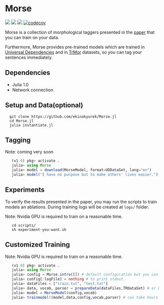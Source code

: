 # Morse

[![](https://img.shields.io/badge/docs-latest-blue.svg)](https://ekinakyurek.github.io/Morse.jl/latest)
[![](https://gitlab.com/JuliaGPU/Morse/badges/master/pipeline.svg)](https://gitlab.com/JuliaGPU/Morse/pipelines)
[![](https://travis-ci.org/ekinakyurek/Morse.jl.svg?branch=master)](https://travis-ci.org/ekinakyurek/Morse.jl)
[![codecov](https://codecov.io/gh/ekinakyurek/Morse.jl/branch/master/graph/badge.svg)](https://codecov.io/gh/ekinakyurek/Morse.jl)

Morse is a collection of morphological taggers presented in the [paper](https://arxiv.org/abs/1805.07946v1) that you can train on your data.

Furthermore, Morse provides pre-trained models which are trained in [Universal Dependencies](http://universaldependencies.org)
and in [TrMor](https://github.com/ai-ku/TrMor2018) datasets, so you can tag your sentences immediately.

## Dependencies
  - Julia 1.0
  - Network connection

## Setup and Data(optional)
```Shell
  git clone https://github.com/ekinakyurek/Morse.jl
  cd Morse.jl
  julia instantiate.jl
```
## Tagging

Note: coming very soon

```Julia
   (v1.0) pkg> activate .
   julia> using Morse
   julia> model = download(MorseModel, format=UDDataSet, lang="en")
   julia> model("I have no purpose but to make others' lives easier.")
```

## Experiments

To verify the results presented in the paper, you may run the scripts to train models an ablations. During training logs will be created at `logs/` folder.

Note: Nvidia GPU is required to train on a reasonable time.

```Shell
   cd scripts/
   sh experiment-you-want.sh
```

## Customized Training

Note: Nvidia GPU is required to train on a reasonable time.

```Julia
   (v1.0) pkg> activate .
   julia> using Morse
   julia> config = Morse.intro([]) # default configuration but you can modify
   julia> config[:logFile] = nothing # to print stdout.
   julia> dataFiles = ["train.txt", "test.txt"]
   julia> data, vocab, parser = prepareData(dataFiles,TRDataSet) # or UDDataSet
   julia> model = MorseModel(config,vocab)
   julia> trainmodel!(model,data,config,vocab,parser) # can take hours or more depends to your data
```
